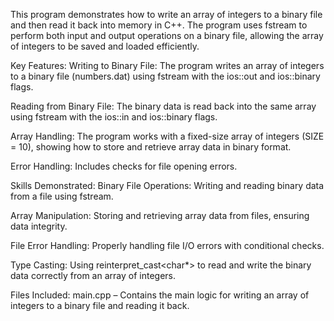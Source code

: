 This program demonstrates how to write an array of integers to a binary file and then read it back into memory in C++. The program uses fstream to perform both input and output operations on a binary file, allowing the array of integers to be saved and loaded efficiently.

Key Features:
Writing to Binary File: The program writes an array of integers to a binary file (numbers.dat) using fstream with the ios::out and ios::binary flags.

Reading from Binary File: The binary data is read back into the same array using fstream with the ios::in and ios::binary flags.

Array Handling: The program works with a fixed-size array of integers (SIZE = 10), showing how to store and retrieve array data in binary format.

Error Handling: Includes checks for file opening errors.

Skills Demonstrated:
Binary File Operations: Writing and reading binary data from a file using fstream.

Array Manipulation: Storing and retrieving array data from files, ensuring data integrity.

File Error Handling: Properly handling file I/O errors with conditional checks.

Type Casting: Using reinterpret_cast<char*> to read and write the binary data correctly from an array of integers.

Files Included:
main.cpp – Contains the main logic for writing an array of integers to a binary file and reading it back.

